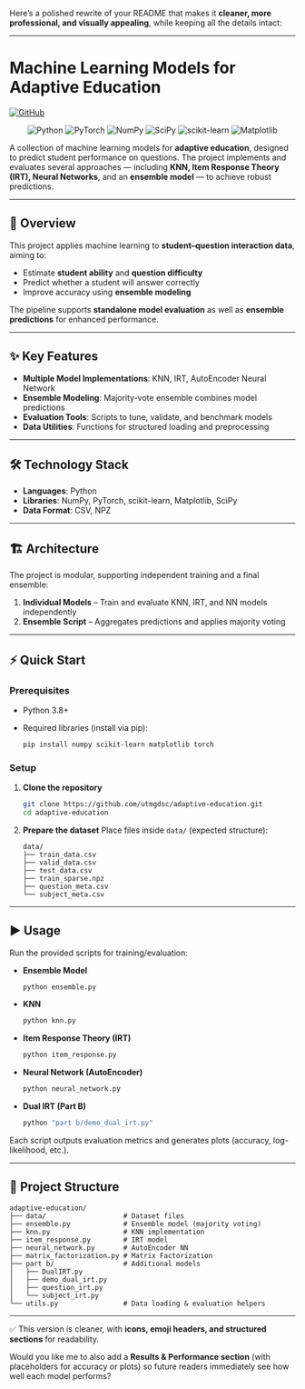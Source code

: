 Here’s a polished rewrite of your README that makes it **cleaner, more professional, and visually appealing**, while keeping all the details intact:

---

# Machine Learning Models for Adaptive Education

[![GitHub](https://img.shields.io/badge/GitHub-AdaptiveEducation-blue?logo=github)](https://github.com/utmgdsc/adaptive-education)

<p align="center">
  <img src="https://img.shields.io/badge/Python-3776AB?logo=python&logoColor=white" alt="Python"/>
  <img src="https://img.shields.io/badge/PyTorch-EE4C2C?logo=pytorch&logoColor=white" alt="PyTorch"/>
  <img src="https://img.shields.io/badge/NumPy-013243?logo=numpy&logoColor=white" alt="NumPy"/>
  <img src="https://img.shields.io/badge/SciPy-8DBC30?logo=scipy&logoColor=white" alt="SciPy"/>
  <img src="https://img.shields.io/badge/scikit--learn-F7931E?logo=scikit-learn&logoColor=white" alt="scikit-learn"/>
  <img src="https://img.shields.io/badge/Matplotlib-5A95CD?logo=matplotlib&logoColor=white" alt="Matplotlib"/>
</p>

A collection of machine learning models for **adaptive education**, designed to predict student performance on questions. The project implements and evaluates several approaches — including **KNN, Item Response Theory (IRT), Neural Networks**, and an **ensemble model** — to achieve robust predictions.

---

## 📘 Overview

This project applies machine learning to **student–question interaction data**, aiming to:

* Estimate **student ability** and **question difficulty**
* Predict whether a student will answer correctly
* Improve accuracy using **ensemble modeling**

The pipeline supports **standalone model evaluation** as well as **ensemble predictions** for enhanced performance.

---

## ✨ Key Features

* **Multiple Model Implementations**: KNN, IRT, AutoEncoder Neural Network
* **Ensemble Modeling**: Majority-vote ensemble combines model predictions
* **Evaluation Tools**: Scripts to tune, validate, and benchmark models
* **Data Utilities**: Functions for structured loading and preprocessing

---

## 🛠 Technology Stack

* **Languages**: Python
* **Libraries**: NumPy, PyTorch, scikit-learn, Matplotlib, SciPy
* **Data Format**: CSV, NPZ

---

## 🏗 Architecture

The project is modular, supporting independent training and a final ensemble:

1. **Individual Models** – Train and evaluate KNN, IRT, and NN models independently
2. **Ensemble Script** – Aggregates predictions and applies majority voting

---

## ⚡ Quick Start

### Prerequisites

* Python 3.8+
* Required libraries (install via pip):

  ```bash
  pip install numpy scikit-learn matplotlib torch
  ```

### Setup

1. **Clone the repository**

   ```bash
   git clone https://github.com/utmgdsc/adaptive-education.git
   cd adaptive-education
   ```

2. **Prepare the dataset**
   Place files inside `data/` (expected structure):

   ```
   data/
   ├── train_data.csv
   ├── valid_data.csv
   ├── test_data.csv
   ├── train_sparse.npz
   ├── question_meta.csv
   └── subject_meta.csv
   ```

---

## ▶ Usage

Run the provided scripts for training/evaluation:

* **Ensemble Model**

  ```bash
  python ensemble.py
  ```

* **KNN**

  ```bash
  python knn.py
  ```

* **Item Response Theory (IRT)**

  ```bash
  python item_response.py
  ```

* **Neural Network (AutoEncoder)**

  ```bash
  python neural_network.py
  ```

* **Dual IRT (Part B)**

  ```bash
  python "part b/demo_dual_irt.py"
  ```

Each script outputs evaluation metrics and generates plots (accuracy, log-likelihood, etc.).

---

## 📂 Project Structure

```
adaptive-education/
├── data/                   # Dataset files
├── ensemble.py             # Ensemble model (majority voting)
├── knn.py                  # KNN implementation
├── item_response.py        # IRT model
├── neural_network.py       # AutoEncoder NN
├── matrix_factorization.py # Matrix Factorization
├── part b/                 # Additional models
│   ├── DualIRT.py
│   ├── demo_dual_irt.py
│   ├── question_irt.py
│   └── subject_irt.py
└── utils.py                # Data loading & evaluation helpers
```

---

✅ This version is cleaner, with **icons, emoji headers, and structured sections** for readability.

Would you like me to also add a **Results & Performance section** (with placeholders for accuracy or plots) so future readers immediately see how well each model performs?
